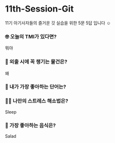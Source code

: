 # 11th-Session-Git
11기 아기사자들의 즐거운 깃 실습을 위한 5문 5답 입니다 ☺️

### 🤓 오늘의 TMI가 있다면?
뭐야
### 🎒 외출 시에 꼭 챙기는 물건은?
왜

### 🤙 내가 가장 좋아하는 단어는?


### 🧘‍♀️ 나만의 스트레스 해소법은?
Sleep


### 🍧 가장 좋아하는 음식은?
Salad
